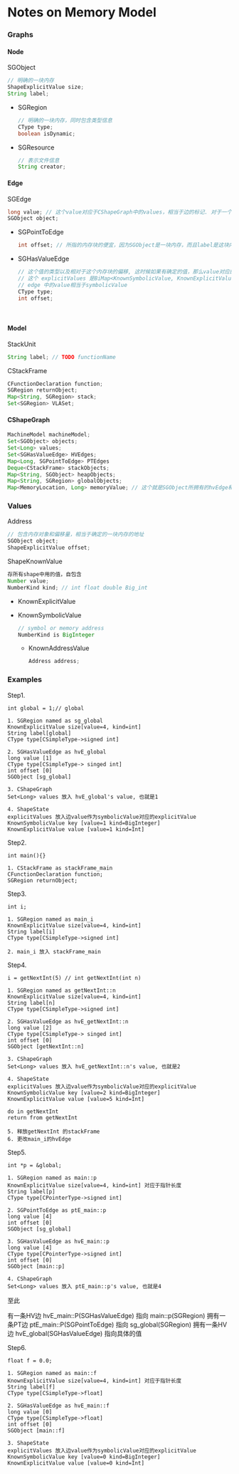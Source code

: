 # Notes on Memory Model

### Graphs

#### Node

SGObject

```java
// 明确的一块内存
ShapeExplicitValue size;
String label;
```

* SGRegion

  ```java
  // 明确的一块内存，同时包含类型信息
  CType type;
  boolean isDynamic;
  ```

* SGResource

  ```java
  // 表示文件信息
  String creator;
  ```



#### Edge

SGEdge

```java
long value; // 这个value对应于CShapeGraph中的values，相当于边的标记. 对于一个SGRegion r, 指向r的ptEdge和r的hvEdge，两者的value是同一个值 
SGObject object;
```

* SGPointToEdge

  ```java
  int offset; // 所指的内存块的便宜，因为SGObject是一块内存，而且label是这块内存存储的变量的名字
  ```

* SGHasValueEdge

  ```java
  // 这个值的类型以及相对于这个内存块的偏移, 这时候如果有确定的值，那么value对应的State中explicitValues的确定的值
  // 这个 explicitValues 是BiMap<KnownSymbolicValue, KnownExplicitValue> 
  // edge 中的value相当于symbolicValue
  CType type;
  int offset;
  ```

  ​

#### Model

StackUnit

```java
String label; // TODO functionName
```

CStackFrame

```java
CFunctionDeclaration function;
SGRegion returnObject;
Map<String, SGRegion> stack;
Set<SGRegion> VLASet;
```



#### CShapeGraph

```java
MachineModel machineModel;
Set<SGObject> objects;
Set<Long> values;
Set<SGHasValueEdge> HVEdges;
Map<Long, SGPointToEdge> PTEdges
Deque<CStackFrame> stackObjects;
Map<String, SGObject> heapObjects;
Map<String, SGRegion> globalObjects;
Map<MemoryLocation, Long> memoryValue; // 这个就是SGObject所拥有的hvEdge和指向这个SGObject的ptEdge
```





### Values

Address

```java
// 包含内存对象和偏移量，相当于确定的一块内存的地址
SGObject object;
ShapeExplicitValue offset;
```



ShapeKnownValue

```java
存所有shape中用的值，自包含
Number value;
NumberKind kind; // int float double Big_int
```


* KnownExplicitValue

* KnownSymbolicValue

  ```java
  // symbol or memory address
  NumberKind is BigInteger
  ```

  * KnownAddressValue

    ```java
    Address address;
    ```




### Examples

Step1.

```
int global = 1;// global

1. SGRegion named as sg_global
KnownExplicitValue size[value=4, kind=int]
String label[global]
CType type[CSimpleType->signed int]

2. SGHasValueEdge as hvE_global
long value [1]
CType type[CSimpleType-> singed int]
int offset [0]
SGObject [sg_global]

3. CShapeGraph
Set<Long> values 放入 hvE_global's value, 也就是1

4. ShapeState
explicitValues 放入边value作为symbolicValue对应的explicitValue
KnownSymbolicValue key [value=1 kind=BigInteger]
KnownExplicitValue value [value=1 kind=Int]
```



Step2.

```
int main(){}

1. CStackFrame as stackFrame_main
CFunctionDeclaration function;
SGRegion returnObject;
```



Step3.

```
int i;

1. SGRegion named as main_i
KnownExplicitValue size[value=4, kind=int]
String label[i]
CType type[CSimpleType->signed int]

2. main_i 放入 stackFrame_main
```



Step4.

```
i = getNextInt(5) // int getNextInt(int n)

1. SGRegion named as getNextInt::n
KnownExplicitValue size[value=4, kind=int]
String label[n]
CType type[CSimpleType->signed int]

2. SGHasValueEdge as hvE_getNextInt::n
long value [2]
CType type[CSimpleType-> singed int]
int offset [0]
SGObject [getNextInt::n]

3. CShapeGraph
Set<Long> values 放入 hvE_getNextInt::n's value, 也就是2

4. ShapeState
explicitValues 放入边value作为symbolicValue对应的explicitValue
KnownSymbolicValue key [value=2 kind=BigInteger]
KnownExplicitValue value [value=5 kind=Int]

do in getNextInt
return from getNextInt

5. 释放getNextInt 的stackFrame
6. 更改main_i的hvEdge
```



Step5.

```
int *p = &global;

1. SGRegion named as main::p
KnownExplicitValue size[value=4, kind=int] 对应于指针长度
String label[p]
CType type[CPointerType->signed int]

2. SGPointToEdge as ptE_main::p
long value [4]
int offset [0]
SGObject [sg_global]

3. SGHasValueEdge as hvE_main::p
long value [4]
CType type[CPointerType->signed int]
int offset [0]
SGObject [main::p]

4. CShapeGraph
Set<Long> values 放入 ptE_main::p's value, 也就是4
```

至此

有一条HV边 hvE_main::P(SGHasValueEdge) 指向 main::p(SGRegion)  拥有一条PT边 ptE_main::P(SGPointToEdge) 指向 sg_global(SGRegion) 拥有一条HV边 hvE_global(SGHasValueEdge) 指向具体的值



Step6.

```
float f = 0.0;

1. SGRegion named as main::f
KnownExplicitValue size[value=4, kind=int] 对应于指针长度
String label[f]
CType type[CSimpleType->float]

2. SGHasValueEdge as hvE_main::f
long value [0]
CType type[CSimpleType->float]
int offset [0]
SGObject [main::f]

3. ShapeState
explicitValues 放入边value作为symbolicValue对应的explicitValue
KnownSymbolicValue key [value=0 kind=BigInteger]
KnownExplicitValue value [value=0 kind=Int]
```

